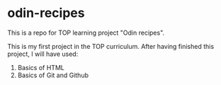 # odin-recipes
This is a repo for TOP learning project "Odin recipes".

This is my first project in the TOP curriculum. After having finished this project, I will have used:

1. Basics of HTML
2. Basics of Git and Github
